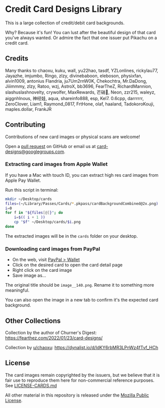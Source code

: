 # Credit Card Designs Library

This is a large collection of credit/debit card backgrounds.

Why? Because it's fun! You can lust after the beautiful design of that card
you've always wanted. Or admire the fact that one issuer put Pikachu on a
credit card.

## Credits

Many thanks to chaoxu, kuku, wall, yu22hao, tasdf, YZLonlines, rickylau77, Jayazhe, imjumbo, Ringo, zlzy, divinebaboon, eleboson, physixfan, alvin1009, antonius Flandria, ju7Um2rnW0K, Chekochtra, Mr.DaDong, Jiiimmmy, zlzy, Ratoo, wzj, AstroX, bb3696, FearTheZ, RichardMannion, slashuslashnovelty, crywolfer, MaxRewards, 芒硝🙊, Neon, zzr215, waleyz, aiggnhlnous, 神经娃, aqua, shareinfo888, esp, Kel7. 0.6cpp, darrrrrr, ZeroClover, Liam1, Raymond_0817, FrtHone, olaf, haaland, TadokoroKouji, maples.dollar, FrankJR


## Contributing

Contributions of new card images or physical scans are welcome!


Open a [pull request](https://github.com/ab/card-designs/pulls) on GitHub or
email us at card-designs@googlegroups.com.

### Extracting card images from Apple Wallet

If you have a Mac with touch ID, you can extract high res card images from
Apple Pay Wallet.

Run this script in terminal:

```bash
mkdir ~/Desktop/cards
files=(~/Library/Passes/Cards/*.pkpass/cardBackgroundCombined@2x.png)
i=0
for f in "${files[@]}"; do
    i=$(( i + 1 ))
    cp "$f" ~/Desktop/cards/$i.png
done
```

The extracted images will be in the `cards` folder on your desktop.

### Downloading card images from PayPal

- On the web, visit [PayPal > Wallet](https://www.paypal.com/myaccount/money/)
- Click on the desired card to open the card detail page
- Right click on the card image
- Save image as...

The original title should be `image__140.png`. Rename it to something more
meaningful.

You can also open the image in a new tab to confirm it's the expected card
background.

## Other Collections

Collection by the author of Churner's Digest:
https://fearthez.com/2022/01/23/card-designs/

Collection by [u/chaoxu](https://www.reddit.com/user/chaoxu/):
https://dynalist.io/d/ldKY6rbMR3LPnWz4fTvf_HCh

## License

The card images remain copyrighted by the issuers, but we believe that it is
fair use to reproduce them here for non-commercial reference purposes. See
[LICENSE-CARDS.md](./LICENSE-CARDS.md)

All other material in this repository is released under the
[Mozilla Public License](./LICENSE).
